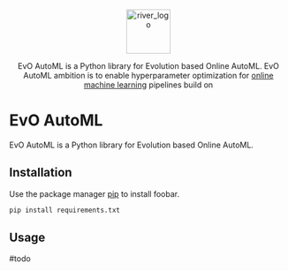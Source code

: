 </br>

<p align="center">
  <img height="80px" src="docs/img/logo.svg" alt="river_logo">
</p>


<p align="center">
    EvO AutoML is a Python library for Evolution based Online AutoML.
    EvO AutoML ambition is to enable hyperparameter optimization for <a href="https://www.wikiwand.com/en/Online_machine_learning">online machine learning</a> pipelines build on 
</p>

# EvO AutoML

EvO AutoML is a Python library for Evolution based Online AutoML.

## Installation

Use the package manager [pip](https://pip.pypa.io/en/stable/) to install foobar.

```bash
pip install requirements.txt
```

## Usage
#todo



